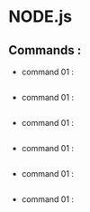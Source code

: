 # NODE.js

## Commands :
- command 01 :
```shell

```
- command 01 :
```shell

```
- command 01 :
```shell

```
- command 01 :
```shell

```
- command 01 :
```shell

```
- command 01 :
```shell

```